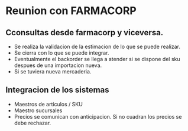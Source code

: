 # Reunion con FARMACORP

## Cconsultas desde farmacorp y viceversa.
* Se realiza la validacion de la estimacion de lo que se puede realizar.
* Se cierra con lo que se puede integrar.
* Eventualmente el backorder se llega a atender si se dispone del sku despues de una importacion nueva.
* Si se tuviera nueva mercaderia. 

## Integracion de los sistemas
* Maestros de articulos / SKU
* Maestro sucursales
* Precios se comunican con anticipacion. Si no cuadran los precios se debe rechazar.



